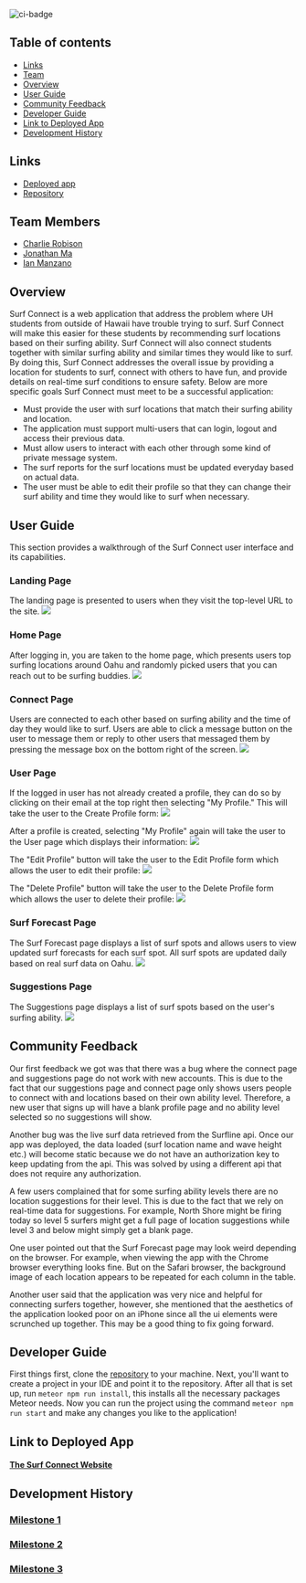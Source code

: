 ![ci-badge](https://github.com/surf-connect/surf-connect/workflows/ci-surf-connect/badge.svg)


## Table of contents
* [Links](#links)
* [Team](#team-members)
* [Overview](#overview)
* [User Guide](#user-guide)
* [Community Feedback](#community-feedback)
* [Developer Guide](#developer-guide)
* [Link to Deployed App](#link-to-deployed-app)
* [Development History](#development-history)

## Links
* [Deployed app](https://surf-connect.xyz/#/)
* [Repository](https://github.com/orgs/surf-connect/repositories)

## Team Members
* [Charlie Robison](https://charlie-robison.github.io/)
* [Jonathan Ma](https://jonathan-ma.github.io/)
* [Ian Manzano](https://ianbm.github.io/)

## Overview

Surf Connect is a web application that address the problem where UH students from outside of Hawaii have trouble trying to surf. Surf Connect will make this easier for these students by recommending surf locations based on their surfing ability. Surf Connect will also connect students together with similar surfing ability and similar times they would like to surf. By doing this, Surf Connect addresses the overall issue by providing a location for students to surf, connect with others to have fun, and provide details on real-time surf conditions to ensure safety. Below are more specific goals Surf Connect must meet to be a successful application:

* Must provide the user with surf locations that match their surfing ability and location.
* The application must support multi-users that can login, logout and access their previous data.
* Must allow users to interact with each other through some kind of private message system.
* The surf reports for the surf locations must be updated everyday based on actual data.
* The user must be able to edit their profile so that they can change their surf ability and time they would like to surf when necessary. 

## User Guide
This section provides a walkthrough of the Surf Connect user interface and its capabilities.

### Landing Page
The landing page is presented to users when they visit the top-level URL to the site.
<img src="images/landing.jpg" >

### Home Page
After logging in, you are taken to the home page, which presents users top surfing locations around Oahu and randomly picked users that you can reach out to be surfing buddies.
<img src="images/final-home-page-pic.png" >

### Connect Page
Users are connected to each other based on surfing ability and the time of day they would like to surf. Users are able to click a message button on the user to message them or reply to other users that messaged them by pressing the message box on the bottom right of the screen.
<img src="images/final-connect-page-pic.png" >

### User Page
If the logged in user has not already created a profile, they can do so by clicking on their email at the top right then selecting "My Profile." This will take the user to the Create Profile form:
<img src="images/final-addUser-page-pic.png" >

After a profile is created, selecting "My Profile" again will take the user to the User page which displays their information:
<img src="images/final-viewUser-page-pic.png" >

The "Edit Profile" button will take the user to the Edit Profile form which allows the user to edit their profile:
<img src="images/final-editUser-page-pic.png" >

The "Delete Profile" button will take the user to the Delete Profile form which allows the user to delete their profile:
<img src="images/Delete-Profile.png" >

### Surf Forecast Page
The Surf Forecast page displays a list of surf spots and allows users to view updated surf forecasts for each surf spot. All surf spots are updated daily based on real surf data on Oahu. 
<img src="images/final-forecasts-page-pic.png" >

### Suggestions Page
The Suggestions page displays a list of surf spots based on the user's surfing ability.
<img src="images/final-suggestions-page-pic.png">

## Community Feedback
Our first feedback we got was that there was a bug where the connect page and suggestions page do not work with new accounts. This is due to the fact that our suggestions page and connect page only shows users people to connect with and locations based on their own ability level. Therefore, a new user that signs up will have a blank profile page and no ability level selected so no suggestions will show.

Another bug was the live surf data retrieved from the Surfline api. Once our app was deployed, the data loaded (surf location name and wave height etc.) will become static because we do not have an authorization key to keep updating from the api. This was solved by using a different api that does not require any authorization.

A few users complained that for some surfing ability levels there are no location suggestions for their level. This is due to the fact that we rely on real-time data for suggestions. For example, North Shore might be firing today so level 5 surfers might get a full page of location suggestions while level 3 and below might simply get a blank page.

One user pointed out that the Surf Forecast page may look weird depending on the browser. For example, when viewing the app with the Chrome browser everything looks fine. But on the Safari browser, the background image of each location appears to be repeated for each column in the table.

Another user said that the application was very nice and helpful for connecting surfers together, however, she mentioned that the aesthetics of the application looked poor on an iPhone since all the ui elements were scrunched up together. This may be a good thing to fix going forward.

## Developer Guide
First things first, clone the [repository](https://github.com/surf-connect/surf-connect) to your machine. Next, you'll want to create a project in your IDE and point it to the repository. After all that is set up, run ```meteor npm run install```, this installs all the necessary packages Meteor needs. Now you can run the project using the command ```meteor npm run start``` and make any changes you like to the application!

## Link to Deployed App
#### [The Surf Connect Website](https://surf-connect.xyz/#/)

## Development History

### [Milestone 1](https://github.com/surf-connect/surf-connect/projects/1)

### [Milestone 2](https://github.com/surf-connect/surf-connect/projects/2)

### [Milestone 3](https://github.com/surf-connect/surf-connect/projects/3)

